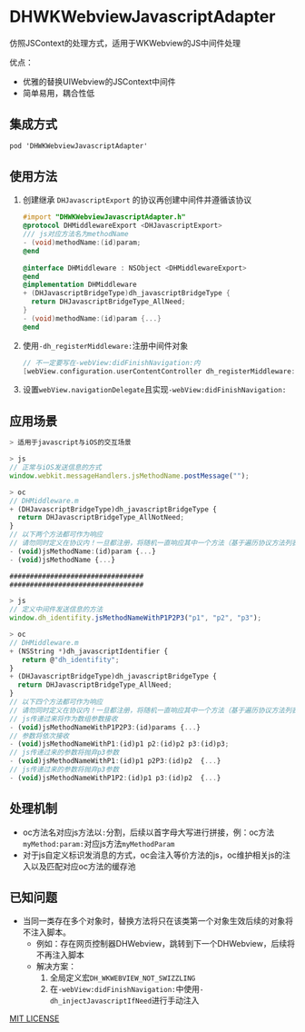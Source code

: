 # DHWKWebviewJavascriptAdapter
仿照JSContext的处理方式，适用于WKWebview的JS中间件处理



优点：

- 优雅的替换UIWebview的JSContext中间件
- 简单易用，耦合性低



## 集成方式

```objective-c
pod 'DHWKWebviewJavascriptAdapter'
```



## 使用方法

1. 创建继承 `DHJavascriptExport` 的协议再创建中间件并遵循该协议

   ```objective-c
   #import "DHWKWebviewJavascriptAdapter.h"
   @protocol DHMiddlewareExport <DHJavascriptExport>
   /// js对应方法名为methodName
   - (void)methodName:(id)param;
   @end
     
   @interface DHMiddleware : NSObject <DHMiddlewareExport>
   @end
   @implementation DHMiddleware
   + (DHJavascriptBridgeType)dh_javascriptBridgeType { 
     return DHJavascriptBridgeType_AllNeed; 
   }
   - (void)methodName:(id)param {...} 
   @end
   ```

   

2. 使用`-dh_registerMiddleware:`注册中间件对象

   ```objective-c
   // 不一定要写在-webView:didFinishNavigation:内
   [webView.configuration.userContentController dh_registerMiddleware:[[DHMiddleware alloc] init]];
   ```



3. 设置`webView.navigationDelegate`且实现`-webView:didFinishNavigation:`



## 应用场景

```js
> 适用于javascript与iOS的交互场景

> js
// 正常与iOS发送信息的方式
window.webkit.messageHandlers.jsMethodName.postMessage("");

> oc
// DHMiddleware.m
+ (DHJavascriptBridgeType)dh_javascriptBridgeType { 
  return DHJavascriptBridgeType_AllNotNeed; 
}
// 以下两个方法都可作为响应
// 请勿同时定义在协议内！一旦都注册，将随机一直响应其中一个方法（基于遍历协议方法列表的先后顺序）
- (void)jsMethodName:(id)param {...} 
- (void)jsMethodName {...}

#################################
#################################

> js
// 定义中间件发送信息的方法
window.dh_identifity.jsMethodNameWithP1P2P3("p1", "p2", "p3");

> oc
// DHMiddleware.m
+ (NSString *)dh_javascriptIdentifier {
   return @"dh_identifity";
}
+ (DHJavascriptBridgeType)dh_javascriptBridgeType { 
  return DHJavascriptBridgeType_AllNeed; 
}
// 以下四个方法都可作为响应
// 请勿同时定义在协议内！一旦都注册，将随机一直响应其中一个方法（基于遍历协议方法列表的先后顺序）
// js传递过来将作为数组参数接收
- (void)jsMethodNameWithP1P2P3:(id)params {...}
// 参数将依次接收
- (void)jsMethodNameWithP1:(id)p1 p2:(id)p2 p3:(id)p3;
// js传递过来的参数将抛弃p3参数
- (void)jsMethodNameWithP1:(id)p1 p2P3:(id)p2  {...}
// js传递过来的参数将抛弃p3参数
- (void)jsMethodNameWithP1P2:(id)p1 p3:(id)p2  {...}

```



## 处理机制

- oc方法名对应js方法以`:`分割，后续以首字母大写进行拼接，例：oc方法`myMethod:param:`对应js方法`myMethodParam`
- 对于js自定义标识发消息的方式，oc会注入等价方法的js，oc维护相关js的注入以及匹配对应oc方法的缓存池



## 已知问题

- 当同一类存在多个对象时，替换方法将只在该类第一个对象生效后续的对象将不注入脚本。
  - 例如：存在网页控制器DHWebview，跳转到下一个DHWebview，后续将不再注入脚本
  - 解决方案：
    1. 全局定义宏`DH_WKWEBVIEW_NOT_SWIZZLING`
    2. 在`-webView:didFinishNavigation:`中使用`-dh_injectJavascriptIfNeed`进行手动注入





[MIT LICENSE](https://github.com/DanielHusx/DHWKWebviewJavascriptAdapter/blob/main/LICENSE)